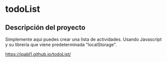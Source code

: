 # todoList

## Descripción del proyecto

Simplemente aqui puedes crear una lista de actividades. Usando Javascript y su librería que viene predeterminada "localStorage".

https://jpabl1.github.io/todoList/
